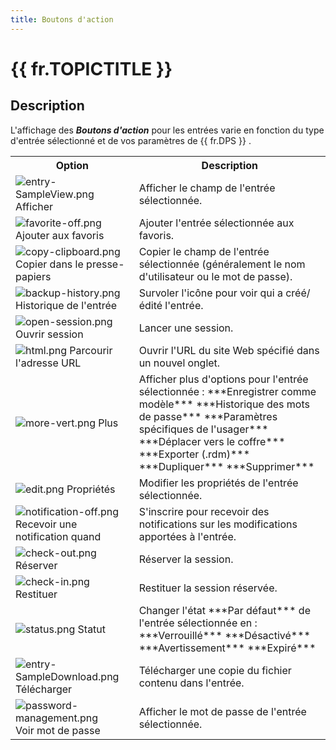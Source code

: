 ```yaml
---
title: Boutons d'action
---
```

# {{ fr.TOPICTITLE }} 
## Description 
L'affichage des ***Boutons d'action*** pour les entrées varie en fonction du type d'entrée sélectionné et de vos paramètres de {{ fr.DPS }} . 
<table>
	<tr>
		<th>
Option 
		</th>
		<th>
Description 
		</th>
	</tr>
	<tr>
		<td>
<img src="/img/fr/server/Icons/entry-SampleView.png" alt="entry-SampleView.png"> &#32; Afficher 
		</td>
		<td>
Afficher le champ de l'entrée sélectionnée. 
		</td>
	</tr>
	<tr>
		<td>
<img src="/img/fr/server/Icons/favorite-off.png" alt="favorite-off.png"> &#32; Ajouter aux favoris 
		</td>
		<td>
Ajouter l'entrée sélectionnée aux favoris. 
		</td>
	</tr>
	<tr>
		<td>
<img src="/img/fr/server/Icons/copy-clipboard.png" alt="copy-clipboard.png"> &#32; Copier dans le presse-papiers 
		</td>
		<td>
Copier le champ de l'entrée sélectionnée (généralement le nom d'utilisateur ou le mot de passe). 
		</td>
	</tr>
	<tr>
		<td>
<img src="/img/fr/server/Icons/backup-history.png" alt="backup-history.png"> &#32; Historique de l'entrée 
		</td>
		<td>
Survoler l'icône pour voir qui a créé/édité l'entrée. 
		</td>
	</tr>
	<tr>
		<td>
<img src="/img/fr/server/Icons/open-session.png" alt="open-session.png"> &#32; Ouvrir session 
		</td>
		<td>
Lancer une session. 
		</td>
	</tr>
	<tr>
		<td>
<img src="/img/fr/server/Icons/html.png" alt="html.png"> Parcourir l'adresse URL 
		</td>
		<td>
Ouvrir l'URL du site Web spécifié dans un nouvel onglet. 
		</td>
	</tr>
	<tr>
		<td>
<img src="/img/fr/server/Icons/more-vert.png" alt="more-vert.png"> Plus 
		</td>
		<td>
Afficher plus d'options pour l'entrée sélectionnée : 
***Enregistrer comme modèle*** 
***Historique des mots de passe*** 
***Paramètres spécifiques de l'usager*** 
***Déplacer vers le coffre*** 
***Exporter (.rdm)*** 
***Dupliquer*** 
***Supprimer*** 
		</td>
	</tr>
	<tr>
		<td>
<img src="/img/fr/server/Icons/edit.png" alt="edit.png"> Propriétés 
		</td>
		<td>
Modifier les propriétés de l'entrée sélectionnée. 
		</td>
	</tr>
	<tr>
		<td>
<img src="/img/fr/server/Icons/notification-off.png" alt="notification-off.png"> Recevoir une notification quand 
		</td>
		<td>
S'inscrire pour recevoir des notifications sur les modifications apportées à l'entrée. 
		</td>
	</tr>
	<tr>
		<td>
<img src="/img/fr/server/Icons/check-out.png" alt="check-out.png"> &#32; Réserver 
		</td>
		<td>
Réserver la session. 
		</td>
	</tr>
	<tr>
		<td>
<img src="/img/fr/server/Icons/check-in.png" alt="check-in.png"> &#32; Restituer 
		</td>
		<td>
Restituer la session réservée. 
		</td>
	</tr>
	<tr>
		<td>
<img src="/img/fr/server/Icons/status.png" alt="status.png"> &#32; Statut 
		</td>
		<td>
Changer l'état ***Par défaut*** de l'entrée sélectionnée en : 
***Verrouillé*** 
***Désactivé*** 
***Avertissement*** 
***Expiré*** 
		</td>
	</tr>
	<tr>
		<td>
<img src="/img/fr/server/Icons/entry-SampleDownload.png" alt="entry-SampleDownload.png"> Télécharger 
		</td>
		<td>
Télécharger une copie du fichier contenu dans l'entrée. 
		</td>
	</tr>
	<tr>
		<td>
<img src="/img/fr/server/Icons/password-management.png" alt="password-management.png"> &#32; Voir mot de passe 
		</td>
		<td>
Afficher le mot de passe de l'entrée sélectionnée. 
		</td>
	</tr>
</table>

